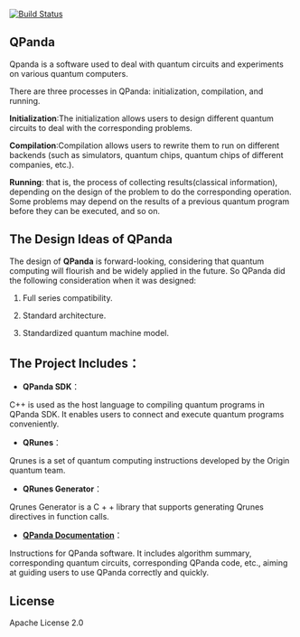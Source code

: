 [![Build Status](https://travis-ci.org/OriginQ/QPanda-SDK.svg?branch=master)](https://travis-ci.org/OriginQ/QPanda-SDK)
## QPanda
Qpanda is a software used to deal with quantum circuits and experiments on various quantum computers.

There are three processes in QPanda: initialization, compilation, and running.

**Initialization**:The initialization allows users to design different quantum circuits to deal with the corresponding problems.

**Compilation**:Compilation allows users to rewrite them to run on different backends (such as simulators, quantum chips, quantum chips of different companies, etc.).

**Running**: that is, the process of collecting results(classical information), depending on the design of the problem to do the corresponding operation. Some problems may depend on the results of a previous quantum program before they can be executed, and so on.

## The Design Ideas of QPanda


The design of **QPanda** is forward-looking, considering that quantum computing will flourish and be widely applied in the future. So QPanda did the following consideration when it was designed:

1.  Full series compatibility.

2.  Standard architecture.

3.  Standardized quantum machine model.

## The Project Includes：

-   **QPanda SDK**：

C++ is used as the host language to compiling quantum programs in QPanda SDK. It enables users to connect and execute quantum programs conveniently.

-   **QRunes**：

Qrunes is a set of quantum computing instructions developed by the Origin quantum team.

-   **QRunes Generator**：

Qrunes Generator is a C + + library that supports generating Qrunes directives in function calls.

-   **[QPanda Documentation](./QPanda-2.0.Documentation/README.md)**：

 Instructions for QPanda software. It includes algorithm summary, corresponding quantum circuits, corresponding QPanda code, etc., aiming at guiding users to use QPanda correctly and quickly.

 ## License
 Apache License 2.0

